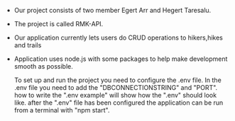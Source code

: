 * Our project consists of two member Egert Arr and Hegert Taresalu.
* The project is called RMK-API.


* Our application currently lets users do CRUD operations to hikers,hikes and trails
    
* Application uses node.js with some packages to help make development smooth as possible.

    To set up and run the project you need to configure the .env file.
    In the .env file you need to add the "DBCONNECTIONSTRING" and "PORT".
    how to write the ".env example" will show how the ".env" should look
    like. after the ".env" file has been configured the application can
    be run from a terminal with "npm start".